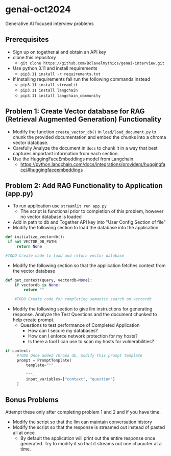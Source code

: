 # genai-oct2024

Generative AI focused interview problems

## Prerequisites
* Sign up on together.ai and obtain an API key
* clone this repository
  * `git clone https://github.com/Bclavelmythics/genai-interview.git`
* Use python 3.11 and install requirements
  * `pip3.11 install -r requirements.txt`
* If installing requirements fail run the following commands instead
     * `pip3.11 install streamlit`
     * `pip3.11 install langchain`
     * `pip3.11 install langchain_community`


## Problem 1: Create Vector database for RAG (Retrieval Augmented Generation) Functionality

* Modify the function `create_vector_db()` in `load/load_document.py` to chunk the provided documentation and embed the chunks into a chroma vector database. 
* Carefully Analyze the document in `docs`  to chunk it in a way that best captures important information from each section.
* Use the HuggingFaceEmbeddings model from Langchain.
  * https://python.langchain.com/docs/integrations/providers/huggingface/#huggingfaceembeddings

## Problem 2: Add RAG Functionality to Application (app.py)
* To run application use `streamlit run app.py`
   * The script is functional prior to completion of this problem, however no vector database is loaded
* Add in path to db and Together API key into "User Config Section of file"
* Modify the following section to load the database into the application
```python
def initialize_vectordb():
 if not VECTOR_DB_PATH:
     return None  

#TODO Create code to load and return vector database
```

* Modify the following section so that the application fetches context from the vector database
```python
def get_context(query, vectordb=None):
    if vectordb is None:
        return ""
    
    #TODO Create code for completing semantic search on vectordb 
``` 
* Modify the following section to give llm instructions for generating response. Analyze the Test Questions and the document chunked to help create prompt.
  * Questions to test performance of Completed Application 
    * How can I secure my databases?
    * How can I enforce network protection for my hosts?
    * Is there a tool I can use to scan my hosts for vulnerabilities?

```python
if context:
     #TODO Once added chroma db, modify this prompt template 
     prompt = PromptTemplate(
         template="""

         """,
         input_variables=["context", "question"]
     )
```


## Bonus Problems

Attempt these only after completing problem 1 and 2 and if you have time.
* Modify the script so that the llm can maintain conversation history
* Modify the script so that the response is streamed out instead of pasted all at once
  * By default the application will print out the entire response once generated. Try to modify it so that it streams out one character at a time.


